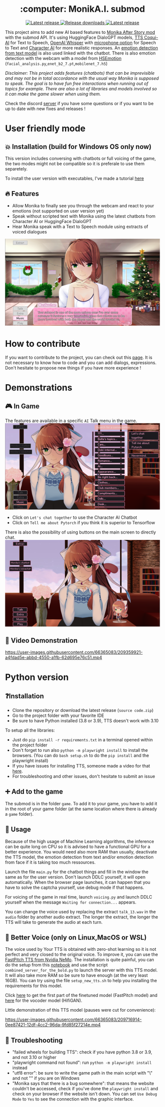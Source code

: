 <h1 align="center"> :computer: MonikA.I. submod </h1>

<p align="center">
  <a href="https://github.com/Rubiksman78/MonikA.I./releases/latest">
    <img alt="Latest release" src="https://img.shields.io/github/v/release/Rubiksman78/MonikA.I.">
  </a>
   <a href="https://github.com/Rubiksman78/MonikA.I./releases">
    <img alt="Release downloads" src="https://img.shields.io/github/downloads/Rubiksman78/MonikA.I./total">
  </a>
  <a href="https://discord.gg/2RsPuaDxEn">
    <img alt="Latest release" src="https://img.shields.io/badge/Discord-Join%20the%20Server%20!-brightgreen">
  </a>
</p>

This project aims to add new AI based features to [Monika After Story mod](https://github.com/Monika-After-Story/MonikaModDev) with the submod API.
It's using HuggingFace DialoGPT models, [TTS Coqui-AI](https://github.com/coqui-ai/TTS) for Text to Speech, [OpenAI Whisper](https://github.com/openai/whisper) with [microphone option](https://github.com/mallorbc/whisper_mic) for Speech to Text and [Character AI](https://character.ai/) for more realistic responses. An [emotion detection from text model](https://huggingface.co/michellejieli/emotion_text_classifier) is also used linked with the chatbot.
There is also emotion detection with the webcam with a model from [HSEmotion](https://github.com/HSE-asavchenko/face-emotion-recognition) (`facial_analysis.py`,`enet_b2_7.pt`,`mobilenet_7.h5`)

*Disclaimer: This project adds features (chatbots) that can be imprevisible and may not be in total accordance with the usual way Monika is supposed to speak. The goal is to have fun free interactions when running out of topics for example. There are also a lot of libraries and models involved so it can make the game slower when using them.*

Check the discord [server](https://discord.gg/2RsPuaDxEn) if you have some questions or if you want to be up to date with new fixes and releases !

# User friendly mode

## :boom: Installation (build for Windows OS only now)

This version includes conversing with chatbots or full voicing of the game, the two modes might not be compatible so it is preferale to use them separetely.

To install the user version with executables, I've made a tutorial [here](../../wiki/User-friendly-tutorial)

## :fire: Features

- Allow Monika to finally see you through the webcam and react to your emotions (not supported on user version yet)
- Speak without scripted text with Monika using the latest chatbots from Character AI or HuggingFace DialoGPT
- Hear Monika speak with a Text to Speech module using extracts of voiced dialogues

![Character AI](images/image_1.png)

# How to contribute

If you want to contribute to the project, you can check out this [page](../../wiki/How-to-contribute).
It is not necessary to know how to code and you can add dialogs, expressions. Don't hesitate to propose new things if you have more experience !

# Demonstrations

## :video_game: In Game

The features are available in a specific `AI` Talk menu in the game.
![Talk menu](images/event_mas.png)

- Click on `Let's chat together` to use the Character AI Chatbot
- Click on `Tell me about Pytorch` if you think it is superior to Tensorflow

There is also the possibility of using buttons on the main screen to directly chat.
![Talk buttons](images/buttons_mas.png)

## :cinema: Video Demonstration

https://user-images.githubusercontent.com/66365083/209359921-a4fdad5e-abbd-4550-a1fb-62d695e76c51.mp4

# Python version

## ❓Installation

- Clone the repository or download the latest release (`source code.zip`)
- Go to the project folder with your favorite IDE
- Be sure to have Python installed (3.8 or 3.9), TTS doesn't work with 3.10

To setup all the libraries:
- Just do `pip install -r requirements.txt` in a terminal opened within the project folder
- Don't forget to run also `python -m playwright install` to install the browsers.
(You can do `bash setup.sh` to do the `pip install` and the playwright install)
- If you have issues for installing TTS, someone made a video for that [here](https://www.youtube.com/watch?v=zRaDe08cUIk&t=743s).
- For troubleshooting and other issues, don't hesitate to submit an issue

## :heavy_plus_sign: Add to the game

The submod is in the folder `game`. To add it to your game, you have to add it in the root of your game folder (at the same location where there is already a `game` folder).

## :loudspeaker: Usage

Because of the high usage of Machine Learning algorithms, the inference can be quite long on CPU so it is advised to have a functional GPU for a better experience.
You would need also more RAM than usually, deactivate the TTS model, the emotion detection from text and/or emotion detection from face if it is taking too much ressources.

Launch the file `main.py` for the chatbot things and fill in the window the same as for the user version. Don't launch DDLC yourself, it will open automatically.
When the browser page launches, it can happen that you have to solve the captcha yourself, use debug mode if that happens.

For voicing of the game in real time, launch `voicing.py` and launch DDLC yourself when the message `Waiting for connection...` appears.

You can change the voice used by replacing the extract `talk_13.wav` in the `audio` folder by another audio extract. The longer the extract, the longer the TTS will take to generate the audio at each turn.

## :microphone: Better Voice (only on Linux,MacOS or WSL)

The voice used by Your TTS is obtained with zero-shot learning so it is not perfect and very closed to the original voice. To improve it, you can use the [FastPitch TTS from Nvidia NeMo](https://github.com/NVIDIA/NeMo).
The installation is quite painful, you can do the setup from this [notebook](https://github.com/NVIDIA/NeMo/blob/main/tutorials/tts/FastPitch_Finetuning.ipynb) and use the script `combined_server_for_the_bold.py` to launch the server with this TTS model. It will also take more RAM so be sure to have enough (at the very least 16GB).
You can try using the file `setup_new_tts.sh` to help you installing the requirements for this model.

Click [here](https://drive.google.com/drive/folders/1cgro9BbUJ53GFX1OizvNvmH0Cjnc7oqI?usp=sharing) to get the first part of the finetuned model (FastPitch model) and [here](https://drive.google.com/drive/folders/1NLNDTotB4Qyth_vLBmZMTLIg0dmIm6w0?usp=sharing) for the vocoder model (HifiGAN).

Little demonstration of this TTS model (pauses were cut for convenience):

https://user-images.githubusercontent.com/66365083/209716914-0ee87421-12df-4cc2-96da-9fd85f27214e.mp4

## :wrench: Troubleshooting

- "failed wheels for building TTS": check if you have python 3.8 or 3.9, and not 3.10 or higher
- "playwright command not found": run `python -m playwright install` instead
- "utf8 error": be sure to write the game path in the main script with "\\" and not "\" if you are on Windows
- "Monika says that there is a bug somewhere": that means the website couldn't be accessed, check if you've done the `playwright install` and check on your browser if the website isn't down. You can set `Use Debug Mode` to `Yes` to see the connection with the graphic interface.
